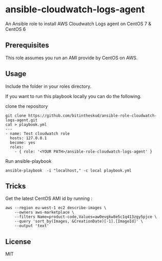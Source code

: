 # ansible-cloudwatch-logs-agent

An Ansible role to install AWS Cloudwatch Logs agent on CentOS 7 & CentOS 6

## Prerequisites

This role assumes you run an AMI provide by CentOS on AWS.

## Usage

Include the folder in your roles directory. 

If you want to run this playbook locally you can do the following.

clone the repository

```shell
git clone https://github.com/bitintheskud/ansible-role-cloudwatch-logs-agent.git
cat > playbook.yml
---
- name: Test cloudwatch role
  hosts: 127.0.0.1
  become: yes
  roles:
    - { role: '<YOUR PATH>/ansible-role-cloudwatch-logs-agent' }
```

Run ansible-playbook

```shell
ansible-playbook  -i "localhost," -c local playbook.yml
```

## Tricks 

Get the latest CentOS AMI id by running :

```
aws --region eu-west-1 ec2 describe-images \
    --owners aws-marketplace \
    --filters Name=product-code,Values=aw0evgkw8e5c1q413zgy5pjce \
    --query 'sort_by(Images, &CreationDate)[-1].[ImageId]' \
    --output 'text'
```

## License

MIT
